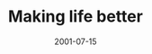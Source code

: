 ---
layout: base.njk
title : 'Making life better' 
view_title : 'Making life better' 
year : '2001' 
date : '2001-07-15' 
img_file : '/drawing/makinglifebetter.png' 
html_file : 'lifebetter' 
next_html : 'boatsgoby.html' 
year_order : '142' 
permalink : "title/{{html_file}}.html"
---
